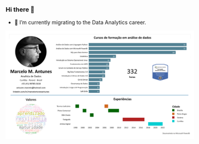 ### Hi there 👋

- 🌱 I’m currently migrating to the Data Analytics career.


![Currículo Marcelo Antunes](https://github.com/marcelo-antunes/marcelo-antunes/blob/main/CV-MarceloAntunes-AnalistaDeDados.jpg "CV Marcelo Antunes")

<!--
**marcelo-antunes/marcelo-antunes** is a ✨ _special_ ✨ repository because its `README.md` (this file) appears on your GitHub profile.

Here are some ideas to get you started:

- 🔭 I’m currently working on ...
- 🌱 I’m currently learning ...
- 👯 I’m looking to collaborate on ...
- 🤔 I’m looking for help with ...
- 💬 Ask me about ...
- 📫 How to reach me: ...
- 😄 Pronouns: ...
- ⚡ Fun fact: ...
-->
